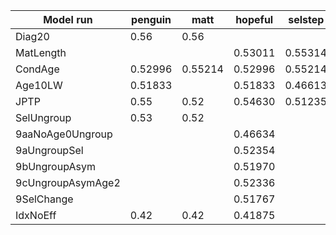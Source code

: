 Model run         | penguin | matt    | hopeful | selstep | report
----------------- | ------- | ------- | ------- | ------- | ------
Diag20            | 0.56    | 0.56    |         |         | 0.56
MatLength         |         |         | 0.53011 | 0.55314 | 0.56
CondAge           | 0.52996 | 0.55214 | 0.52996 | 0.55214 | 0.56
Age10LW           | 0.51833 |         | 0.51833 | 0.46613 | 0.52
JPTP              | 0.55    | 0.52    | 0.54630 | 0.51235 | 0.52
SelUngroup        | 0.53    | 0.52    |         |         | 0.47
9aaNoAge0Ungroup  |         |         | 0.46634 |         |
9aUngroupSel      |         |         | 0.52354 |         |
9bUngroupAsym     |         |         | 0.51970 |         |
9cUngroupAsymAge2 |         |         | 0.52336 |         |
9SelChange        |         |         | 0.51767 |         |
IdxNoEff          | 0.42    | 0.42    | 0.41875 |         | 0.42
